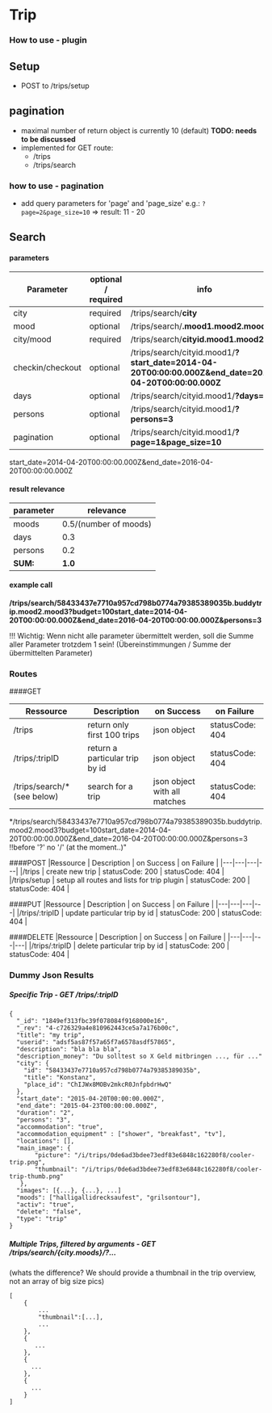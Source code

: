 # Trip


### How to use - plugin
## Setup
- POST to /trips/setup

## pagination
- maximal number of return object is currently 10 (default)  **TODO: needs to be discussed**
- implemented for GET route:
  - /trips
  - /trips/search

### how to use - pagination
- add query parameters for 'page' and 'page_size'
e.g.: ```?page=2&page_size=10``` => result: 11 - 20 

## Search
#### parameters

|Parameter| optional / required | info |
|---|---|---|
|city| required | /trips/search/**city**|
|mood| optional | /trips/search/**.mood1.mood2.mood3**|
|city/mood| required| /trips/search/**cityid.mood1.mood2**|
|checkin/checkout| optional | /trips/search/cityid.mood1/**?start_date=2014-04-20T00:00:00.000Z&end_date=2016-04-20T00:00:00.000Z**|
|days|optional|/trips/search/cityid.mood1/**?days=2**|
|persons|optional|/trips/search/cityid.mood1/**?persons=3**|
|pagination|optional|/trips/search/cityid.mood1/**?page=1&page_size=10**|

start_date=2014-04-20T00:00:00.000Z&end_date=2016-04-20T00:00:00.000Z

#### result relevance
|parameter|relevance|
|---|---|
|moods|0.5/(number of moods)|
|days|0.3|
|persons|0.2|
|**SUM:**|**1.0**|

#### example call
**/trips/search/58433437e7710a957cd798b0774a79385389035b.buddytrip.mood2.mood3?budget=100start_date=2014-04-20T00:00:00.000Z&end_date=2016-04-20T00:00:00.000Z&persons=3** 

!!! Wichtig: Wenn nicht alle parameter übermittelt werden, soll die Summe aller Parameter trotzdem 1 sein! (Übereinstimmungen / Summe der übermittelten Parameter) 


### Routes
####GET

|Ressource   | Description  |  on Success | on Failure |
|---|---|---|---|
|/trips   | return only first 100 trips  | json object | statusCode: 404 | 
|/trips/:tripID   |  return a particular trip by id | json object | statusCode: 404 | 
|/trips/search/*(see below)   | search for a trip | json object with all matches | statusCode: 404 |
*/trips/search/58433437e7710a957cd798b0774a79385389035b.buddytrip.mood2.mood3?budget=100start_date=2014-04-20T00:00:00.000Z&end_date=2016-04-20T00:00:00.000Z&persons=3 
!!before '?' no '/' (at the moment..)"



####POST
|Ressource   | Description  |  on Success | on Failure |
|---|---|---|---|
|/trips   | create new trip  | statusCode: 200 | statusCode: 404 |
|/trips/setup   | setup all routes and lists for trip plugin  | statusCode: 200 | statusCode: 404 |

####PUT
|Ressource   | Description  |  on Success | on Failure |
|---|---|---|---|
|/trips/:tripID   | update particular trip by id  | statusCode: 200 | statusCode: 404 |

####DELETE
|Ressource   | Description  |  on Success | on Failure |
|---|---|---|---|
|/trips/:tripID   | delete particular trip by id  | statusCode: 200 | statusCode: 404 |

### Dummy Json Results
##### Specific Trip - GET /trips/:tripID
```
{
  "_id": "1849ef313fbc39f078084f9168000e16",
  "_rev": "4-c726329a4e810962443ce5a7a176b00c",
  "title": "my trip",
  "userid": "adsf5as87f57a65f7a6578asdf57865",
  "description": "bla bla bla",
  "description_money": "Du solltest so X Geld mitbringen ..., für ..."
  "city": {
    "id": "58433437e7710a957cd798b0774a79385389035b",
    "title": "Konstanz",
    "place_id": "ChIJWx8MOBv2mkcR0JnfpbdrHwQ"
  },
  "start_date": "2015-04-20T00:00:00.000Z",
  "end_date": "2015-04-23T00:00:00.000Z",
  "duration": "2",
  "persons": "3",
  "accommodation": "true",
  "accommodation_equipment" : ["shower", "breakfast", "tv"],
  "locations": [],
  "main_image": {
       "picture": "/i/trips/0de6ad3bdee73edf83e6848c162280f8/cooler-trip.png",
       "thumbnail": "/i/trips/0de6ad3bdee73edf83e6848c162280f8/cooler-trip-thumb.png"
   },
  "images": [{...}, {...}, ...]
  "moods": ["halligallidrecksaufest", "grilsontour"],
  "activ": "true",
  "delete": "false",
  "type": "trip"
}
```

##### Multiple Trips, filtered by arguments - GET /trips/search/{city.moods}/?...
(whats the difference? We should provide a thumbnail in the trip overview, not an array of big size pics)
```
[
    {
        ...
        "thumbnail":[...],
        ...
    },
    {
       ...
    },
    {
      ...
    },
    {
      ...
    }
]
```


